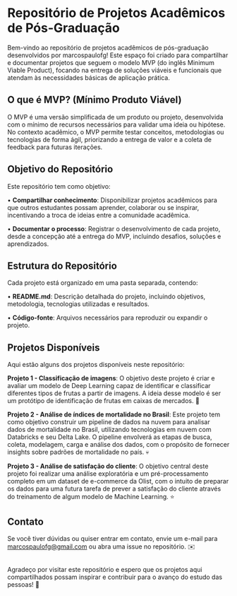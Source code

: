 # Repositório de Projetos Acadêmicos de Pós-Graduação
Bem-vindo ao repositório de projetos acadêmicos de pós-graduação desenvolvidos por marcospaulofg! Este espaço foi criado para compartilhar e documentar projetos que seguem o modelo MVP (do inglês Minimum Viable Product), focando na entrega de soluções viáveis e funcionais que atendam às necessidades básicas de aplicação prática.

## O que é MVP? (Mínimo Produto Viável)
O MVP é uma versão simplificada de um produto ou projeto, desenvolvida com o mínimo de recursos necessários para validar uma ideia ou hipótese. No contexto acadêmico, o MVP permite testar conceitos, metodologias ou tecnologias de forma ágil, priorizando a entrega de valor e a coleta de feedback para futuras iterações.

## Objetivo do Repositório
Este repositório tem como objetivo:

• **Compartilhar conhecimento**: Disponibilizar projetos acadêmicos para que outros estudantes possam aprender, colaborar ou se inspirar, incentivando a troca de ideias entre a comunidade acadêmica.

• **Documentar o processo**: Registrar o desenvolvimento de cada projeto, desde a concepção até a entrega do MVP, incluindo desafios, soluções e aprendizados.

## Estrutura do Repositório
Cada projeto está organizado em uma pasta separada, contendo:

• **README.md**: Descrição detalhada do projeto, incluindo objetivos, metodologia, tecnologias utilizadas e resultados.

• **Código-fonte**: Arquivos necessários para reproduzir ou expandir o projeto.

## Projetos Disponíveis
Aqui estão alguns dos projetos disponíveis neste repositório:

**Projeto 1 - Classificação de imagens**: O objetivo deste projeto é criar e avaliar um modelo de Deep Learning capaz de identificar e classificar diferentes tipos de frutas a partir de imagens. A ideia desse modelo é ser um protótipo de identificação de frutas em caixas de mercados. 🍎

**Projeto 2 - Análise de índices de mortalidade no Brasil**: Este projeto tem como objetivo construir um pipeline de dados na nuvem para analisar dados de mortalidade no Brasil, utilizando tecnologias em nuvem com Databricks e seu Delta Lake. O pipeline envolverá as etapas de busca, coleta, modelagem, carga e análise dos dados, com o propósito de fornecer insights sobre padrões de mortalidade no país. 💀

**Projeto 3 - Análise de satisfação do cliente**: O objetivo central deste projeto foi realizar uma análise exploratória e um pré-processamento completo em um dataset de e-commerce da Olist, com o intuito de preparar os dados para uma futura tarefa de prever a satisfação do cliente através do treinamento de algum modelo de Machine Learning. ⭐

## Contato
Se você tiver dúvidas ou quiser entrar em contato, envie um e-mail para marcospaulofg@gmail.com ou abra uma issue no repositório. ✉️
##
Agradeço por visitar este repositório e espero que os projetos aqui compartilhados possam inspirar e contribuir para o avanço do estudo das pessoas! 🚀

